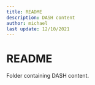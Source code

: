 ```yaml
---
title: README
description: DASH content 
author: michael
last update: 12/10/2021
---
```


# README
Folder containing DASH content.